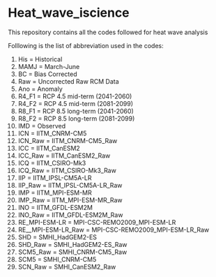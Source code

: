 # Heat_wave_iscience
This repository contains all the codes followed for heat wave analysis 

Folllowing is the list  of abbreviation used in the codes:
1. His = Historical
2. MAMJ = March-June
3. BC = Bias Corrected
4. Raw = Uncorrected Raw RCM Data 
5. Ano = Anomaly
6. R4_F1 = RCP 4.5 mid-term (2041-2060)
7. R4_F2 = RCP 4.5 mid-term (2081-2099)
8. R8_F1 = RCP 8.5 long-term (2041-2060)
9. R8_F2 = RCP 8.5 long-term (2081-2099)
10.	IMD =	Observed
11.	ICN	 = IITM_CNRM-CM5
12.	ICN_Raw	= IITM_CNRM-CM5_Raw
13.	ICC	= IITM_CanESM2
14.	ICC_Raw	= IITM_CanESM2_Raw
15.	ICQ	= IITM_CSIRO-Mk3
16.	ICQ_Raw	= IITM_CSIRO-Mk3_Raw
17.	IIP	= IITM_IPSL-CM5A-LR
18.	IIP_Raw	= IITM_IPSL-CM5A-LR_Raw
19.	IMP	= IITM_MPI-ESM-MR
20.	IMP_Raw	= IITM_MPI-ESM-MR_Raw
21.	INO	= IITM_GFDL-ESM2M
22.	INO_Raw	= IITM_GFDL-ESM2M_Raw
23.	RE_MPI-ESM-LR	= MPI-CSC-REMO2009_MPI-ESM-LR
24.	RE__MPI-ESM-LR_Raw	= MPI-CSC-REMO2009_MPI-ESM-LR_Raw
25.	SHD	= SMHI_HadGEM2-ES
26.	SHD_Raw	= SMHI_HadGEM2-ES_Raw
27.	SCM5_Raw	= SMHI_CNRM-CM5_Raw
28.	SCM5	= SMHI_CNRM-CM5
29.	SCN_Raw	= SMHI_CanESM2_Raw




